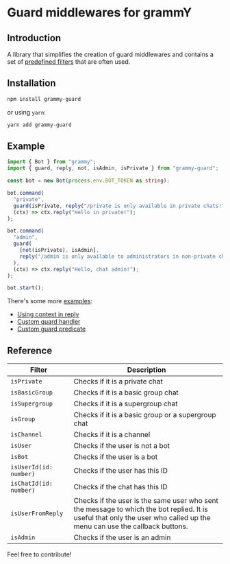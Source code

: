 # Guard middlewares for grammY

## Introduction

A library that simplifies the creation of guard middlewares and contains a set of [predefined filters](https://github.com/bot-base/grammy-guard#reference) that are often used.

## Installation

```sh
npm install grammy-guard
```

or using `yarn`:

```sh
yarn add grammy-guard
```

## Example

```ts
import { Bot } from "grammy";
import { guard, reply, not, isAdmin, isPrivate } from "grammy-guard";

const bot = new Bot(process.env.BOT_TOKEN as string);

bot.command(
  "private",
  guard(isPrivate, reply("/private is only available in private chats!")),
  (ctx) => ctx.reply("Hello in private!");
);

bot.command(
  "admin",
  guard(
    [not(isPrivate), isAdmin],
    reply("/admin is only available to administrators in non-private chats!")
  ),
  (ctx) => ctx.reply("Hello, chat admin!");
);

bot.start();
```

There's some more [examples](https://github.com/bot-base/grammy-guard/tree/main/examples):

- [Using context in reply](https://github.com/bot-base/grammy-guard/blob/main/examples/2-reply-context.ts)
- [Custom guard handler](https://github.com/bot-base/grammy-guard/blob/main/examples/3-custom-handler.ts)
- [Custom guard predicate](https://github.com/bot-base/grammy-guard/blob/main/examples/4-custom-predicate.ts)

## Reference

| Filter                 | Description                                                                                                                                                             |
| ---------------------- | ----------------------------------------------------------------------------------------------------------------------------------------------------------------------- |
| `isPrivate`            | Checks if it is a private chat                                                                                                                                          |
| `isBasicGroup`         | Checks if it is a basic group chat                                                                                                                                      |
| `isSupergroup`         | Checks if it is a supergroup chat                                                                                                                                       |
| `isGroup`              | Checks if it is a basic group or a supergroup chat                                                                                                                      |
| `isChannel`            | Checks if it is a channel                                                                                                                                               |
| `isUser`               | Checks if the user is not a bot                                                                                                                                         |
| `isBot`                | Checks if the user is a bot                                                                                                                                             |
| `isUserId(id: number)` | Checks if the user has this ID                                                                                                                                          |
| `isChatId(id: number)` | Checks if the chat has this ID                                                                                                                                          |
| `isUserFromReply`      | Checks if the user is the same user who sent the message to which the bot replied. It is useful that only the user who called up the menu can use the callback buttons. |
| `isAdmin`              | Checks if the user is an admin                                                                                                                                          |

Feel free to contribute!

